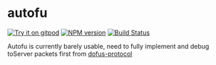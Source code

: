 
# autofu

[![Try it on gitpod](https://img.shields.io/badge/try-on%20gitpod-brightgreen.svg)](https://gitpod.io/#https://github.com/AstrubTools/autofu)
[![NPM version](https://img.shields.io/npm/v/autofu.svg)](http://npmjs.com/package/autofu)
[![Build Status](https://img.shields.io/circleci/project/AstrubTools/autofu/master.svg)](https://circleci.com/gh/AstrubTools/autofu)

Autofu is currently barely usable, need to fully implement and debug toServer packets first from [dofus-protocol](https://github.com/AstrubTools/dofus-protocol)
